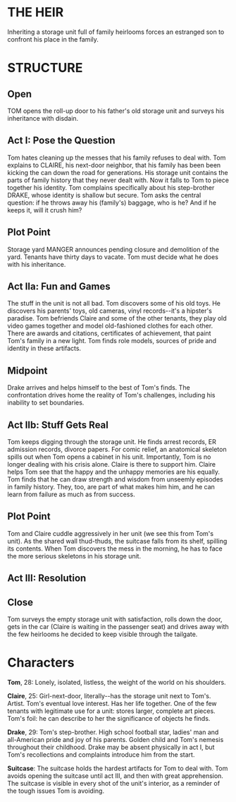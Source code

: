 THE HEIR
========

Inheriting a storage unit full of family heirlooms forces an estranged son to confront his place in the family.

STRUCTURE
=========

Open
----
TOM opens the roll-up door to his father's old storage unit and surveys his inheritance with disdain.

Act I: Pose the Question
-----
Tom hates cleaning up the messes that his family refuses to deal with.
Tom explains to CLAIRE, his next-door neighbor, that his family has been been kicking the can down the road for generations.
His storage unit contains the parts of family history that they never dealt with.
Now it falls to Tom to piece together his identity.
Tom complains specifically about his step-brother DRAKE, whose identity is shallow but secure.
Tom asks the central question: if he throws away his (family's) baggage, who is he?
And if he keeps it, will it crush him?

Plot Point
----------
Storage yard MANGER announces pending closure and demolition of the yard.
Tenants have thirty days to vacate.
Tom must decide what he does with his inheritance.

Act IIa: Fun and Games
-------
The stuff in the unit is not all bad.
Tom discovers some of his old toys.
He discovers his parents' toys, old cameras, vinyl records--it's a hipster's paradise.
Tom befriends Claire and some of the other tenants, they play old video games together and model old-fashioned clothes for each other.
There are awards and citations, certificates of achievement, that paint Tom's family in a new light.
Tom finds role models, sources of pride and identity in these artifacts.

Midpoint
--------
Drake arrives and helps himself to the best of Tom's finds.
The confrontation drives home the reality of Tom's challenges, including his inability to set boundaries.

Act IIb: Stuff Gets Real
-------
Tom keeps digging through the storage unit.
He finds arrest records, ER admission records, divorce papers.
For comic relief, an anatomical skeleton spills out when Tom opens a cabinet in his unit.
Importantly, Tom is no longer dealing with his crisis alone.
Claire is there to support him.
Claire helps Tom see that the happy and the unhappy memories are his equally.
Tom finds that he can draw strength and wisdom from unseemly episodes in family history.
They, too, are part of what makes him him, and he can learn from failure as much as from success.

Plot Point
----------
Tom and Claire cuddle aggressively in her unit (we see this from Tom's unit).
As the shared wall thud-thuds, the suitcase falls from its shelf, spilling its contents.
When Tom discovers the mess in the morning, he has to face the more serious skeletons in his storage unit.

Act III: Resolution
-------

Close
-----
Tom surveys the empty storage unit with satisfaction, rolls down the door, gets in the car (Claire is waiting in the passenger seat) and drives away with the few heirlooms he decided to keep visible through the tailgate.


Characters
==========
**Tom**, 28: Lonely, isolated, listless, the weight of the world on his shoulders.

**Claire**, 25: Girl-next-door, literally--has the storage unit next to Tom's.
Artist.
Tom's eventual love interest.
Has her life together.
One of the few tenants with legitimate use for a unit: stores larger, complete art pieces.
Tom's foil: he can describe to her the significance of objects he finds.

**Drake**, 29: Tom's step-brother.
High school football star, ladies' man and all-American pride and joy of his parents.
Golden child and Tom's nemesis throughout their childhood.
Drake may be absent physically in act I, but Tom's recollections and complaints introduce him from the start.

**Suitcase**: The suitcase holds the hardest artifacts for Tom to deal with.
Tom avoids opening the suitcase until act III, and then with great apprehension.
The suitcase is visible in every shot of the unit's interior, as a reminder of the tough issues Tom is avoiding.
